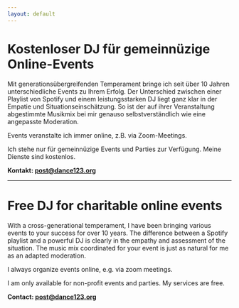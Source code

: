 ```yaml
---
layout: default
---
```


# Kostenloser DJ für gemeinnüzige Online-Events 

Mit generationsübergreifenden Temperament bringe ich seit über 10 Jahren unterschiedliche Events zu Ihrem Erfolg.
Der Unterschied zwischen einer Playlist von Spotify und einem leistungsstarken DJ liegt ganz klar in der Empatie und Situationseinschätzung.
So ist der auf ihrer Veranstaltung abgestimmte Musikmix bei mir genauso selbstverständlich wie eine angepasste Moderation.

Events veranstalte ich immer online, z.B. via Zoom-Meetings.

Ich stehe nur für gemeinnüzige Events und Parties zur Verfügung. Meine Dienste sind kostenlos.

**Kontakt: post@dance123.org**

<hr>

# Free DJ for charitable online events

With a cross-generational temperament, I have been bringing various events to your success for over 10 years.
The difference between a Spotify playlist and a powerful DJ is clearly in the empathy and assessment of the situation.
The music mix coordinated for your event is just as natural for me as an adapted moderation.

I always organize events online, e.g. via zoom meetings.

I am only available for non-profit events and parties. My services are free.

**Contact: post@dance123.org**
